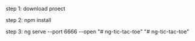 step 1: download proect

step 2: npm install

step 3: ng serve --port 6666 --open
"# ng-tic-tac-toe" 
"# ng-tic-tac-toe" 
